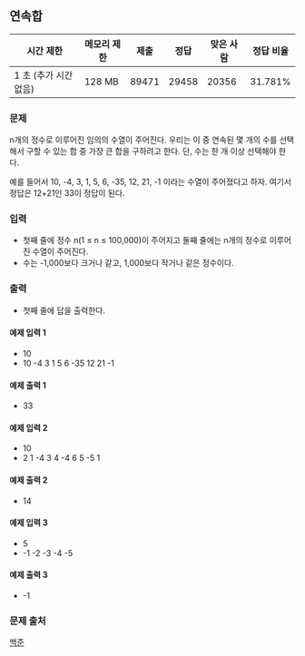 ## 연속합
 
|시간 제한|	메모리 제한|	제출|	정답|	맞은 사람|	정답 비율|
|---|---|---|---|---|---|
|1 초 (추가 시간 없음)|	128 MB|	89471|	29458|	20356|	31.781%|

### 문제
n개의 정수로 이루어진 임의의 수열이 주어진다. 우리는 이 중 연속된 몇 개의 수를 선택해서 구할 수 있는 합 중 가장 큰 합을 구하려고 한다. 단, 수는 한 개 이상 선택해야 한다.

예를 들어서 10, -4, 3, 1, 5, 6, -35, 12, 21, -1 이라는 수열이 주어졌다고 하자. 여기서 정답은 12+21인 33이 정답이 된다.

### 입력
- 첫째 줄에 정수 n(1 ≤ n ≤ 100,000)이 주어지고 둘째 줄에는 n개의 정수로 이루어진 수열이 주어진다. 
- 수는 -1,000보다 크거나 같고, 1,000보다 작거나 같은 정수이다.

### 출력
- 첫째 줄에 답을 출력한다.

#### 예제 입력 1 
- 10
- 10 -4 3 1 5 6 -35 12 21 -1

#### 예제 출력 1 
- 33

#### 예제 입력 2 
- 10
- 2 1 -4 3 4 -4 6 5 -5 1

#### 예제 출력 2 
- 14

#### 예제 입력 3 
- 5
- -1 -2 -3 -4 -5

#### 예제 출력 3 
- -1

### 문제 출처
[백준](https://www.acmicpc.net/problem/1912)